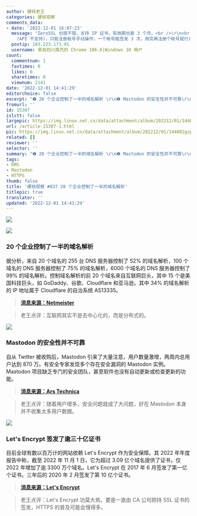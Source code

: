 ```yaml
---
author: 硬核老王
categories: 硬核观察
comments_data:
- date: '2022-12-01 16:07:23'
  message: "ZeroSSL 也很不错，支持 IP 证书，有效期也是 3 个月。<br />\r\n<br />\r\n(不过 IP 证书不能用自动化工具工具
    (API 不支持)，只能注册帐号手动操作，一个帐号能签发 3 次，用完再注册个帐号就行)。"
  postip: 183.223.173.91
  username: 来自四川南充的 Chrome 106.0|Windows 10 用户
count:
  commentnum: 1
  favtimes: 0
  likes: 0
  sharetimes: 0
  viewnum: 2141
date: '2022-12-01 14:41:29'
editorchoice: false
excerpt: "❶ 20 个企业控制了一半的域名解析 \r\n❷ Mastodon 的安全性并不可靠\r\n❸ Let's Encrypt 签发了逾三十亿证书"
fromurl: ''
id: 15307
islctt: false
largepic: https://img.linux.net.cn/data/attachment/album/202212/01/144002gzp5mv8tx5vvv76r.jpg
url: /article-15307-1.html
pic: https://img.linux.net.cn/data/attachment/album/202212/01/144002gzp5mv8tx5vvv76r.jpg.thumb.jpg
related: []
reviewer: ''
selector: ''
summary: "❶ 20 个企业控制了一半的域名解析 \r\n❷ Mastodon 的安全性并不可靠\r\n❸ Let's Encrypt 签发了逾三十亿证书"
tags:
- DNS
- Mastodon
- HTTPS
thumb: false
title: '硬核观察 #837 20 个企业控制了一半的域名解析'
titlepic: true
translator: ''
updated: '2022-12-01 14:41:29'
---
```


![](/data/attachment/album/202212/01/144002gzp5mv8tx5vvv76r.jpg)


![](/data/attachment/album/202212/01/144019mdohw15ox5jmw5hz.jpg)


### 20 个企业控制了一半的域名解析


据分析，来自 20 个域名的 255 台 DNS 服务器控制了 52% 的域名解析，100 个域名的 DNS 服务器控制了 75% 的域名解析，6000 个域名的 DNS 服务器控制了 99% 的域名解析。控制域名解析的前 20 个域名来自互联网巨头，其中 15 个是美国科技巨头，如 GoDaddy、谷歌、Cloudflare 和亚马逊。其中 34% 的域名解析的 IP 地址属于 Cloudflare 的自治系统 AS13335。



> 
> **[消息来源：Netmeister](https://netmeister.org/blog/nsauth-diversity.html)**
> 
> 
> 



> 
> 老王点评：互联网其实不是去中心化的，而是分布式的。
> 
> 
> 


![](/data/attachment/album/202212/01/144034s0wvkkrevr7e1kwv.jpg)


### Mastodon 的安全性并不可靠


自从 Twitter 被收购后，Mastodon 引来了大量注意，用户数量激增，两周内总用户达到 870 万。有安全专家发现多个存在安全漏洞的 Mastodon 实例。Mastodon 项目缺乏专门的安全团队，甚至软件也没有自动更新或检查更新的功能。



> 
> **[消息来源：Ars Technica](https://arstechnica.com/information-technology/2022/11/how-secure-a-twitter-replacement-is-mastodon-let-us-count-the-ways/)**
> 
> 
> 



> 
> 老王点评：随着用户增多，安全问题就成了大问题，好在 Mastodon 本身并不收集太多用户数据。
> 
> 
> 


![](/data/attachment/album/202212/01/144108bp2p7wp4l4jk5kjv.jpg)


### Let's Encrypt 签发了逾三十亿证书


目前全球有数以百万计的网站依赖 Let's Encrypt 作为安全保障。其 2022 年年度报告中称，截至 2022 年 11 月 1 日，它为超过 3.09 亿个域名提供了证书，仅 2022 年增加了逾 3300 万个域名。Let's Encrypt 在 2017 年 6 月签发了第一亿个证书。三年后的 2020 年 2 月签发了第 10 亿个证书。



> 
> **[消息来源：Let's Encrypt](https://letsencrypt.org/)**
> 
> 
> 



> 
> 老王点评：Let's Encrypt 功莫大焉，要是一直由 CA 公司把持 SSL 证书的签发，HTTPS 的普及可能会慢得多。
> 
> 
>